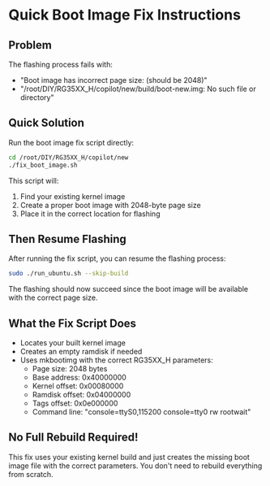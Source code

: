 # Quick Boot Image Fix Instructions

## Problem
The flashing process fails with:
- "Boot image has incorrect page size: (should be 2048)"
- "/root/DIY/RG35XX_H/copilot/new/build/boot-new.img: No such file or directory"

## Quick Solution

Run the boot image fix script directly:

```bash
cd /root/DIY/RG35XX_H/copilot/new
./fix_boot_image.sh
```

This script will:
1. Find your existing kernel image
2. Create a proper boot image with 2048-byte page size
3. Place it in the correct location for flashing

## Then Resume Flashing

After running the fix script, you can resume the flashing process:

```bash
sudo ./run_ubuntu.sh --skip-build
```

The flashing should now succeed since the boot image will be available with the correct page size.

## What the Fix Script Does

- Locates your built kernel image
- Creates an empty ramdisk if needed
- Uses mkbootimg with the correct RG35XX_H parameters:
  - Page size: 2048 bytes
  - Base address: 0x40000000
  - Kernel offset: 0x00080000
  - Ramdisk offset: 0x04000000
  - Tags offset: 0x0e000000
  - Command line: "console=ttyS0,115200 console=tty0 rw rootwait"

## No Full Rebuild Required!

This fix uses your existing kernel build and just creates the missing boot image file with the correct parameters. You don't need to rebuild everything from scratch.
